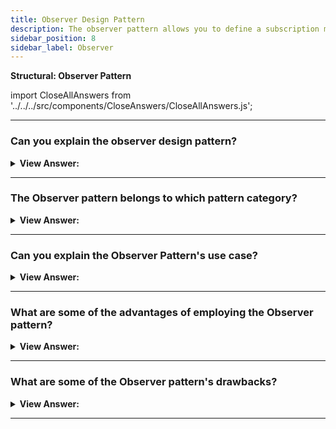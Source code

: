 ```yaml
---
title: Observer Design Pattern
description: The observer pattern allows you to define a subscription mechanism that will notify multiple objects about any events on the object we attempt to observe.
sidebar_position: 8
sidebar_label: Observer
---
```


**Structural: Observer Pattern**

import CloseAllAnswers from '../../../src/components/CloseAnswers/CloseAllAnswers.js';

<CloseAllAnswers />

---

### Can you explain the observer design pattern?

<details className='answer'>
  <summary>
    <strong>View Answer:</strong>
  </summary>
  <div>
    <div>
      <strong>Interview Response:</strong> The Observer is a behavioral JS design pattern that allows you to construct a subscription mechanism that alerts numerous objects (observers) about any events that occur to the object (subject) they're viewing. This pattern is also known as Pub/Sub, which stands for Publication/Subscription. It establishes a one-to-many relationship between items, encourages loose coupling, and aids in effective object-oriented design.<br/><br/>The observer pattern is at the heart of event-driven programming. We create event handler routines that are informed when a specific event occurs.

<br/>
    </div>
    <div>
</div><br />
  <div><strong className="codeExample">Code Example:</strong><br /><br />

<img src="/img/javascript-observer.jpg
" /><br /><br />

**The objects participating in this pattern are:**

**Subject** -- example code: _Click_

- maintains a list of observers. Any number of Observer objects can observe a single Observer object.
- The subject implements an interface through which observer objects can subscribe and unsubscribe.
- When its state changes, it sends a notification to its observers.

**Observer** -- example code: _clickHandler_

- includes a function signature that gets called when the Subject changes (i.e., an event occurs)

<br/>

```js
function Click() {
  this.observers = []; // observers
}

Click.prototype = {
  subscribe: function (fn) {
    this.observers.push(fn);
  },

  unsubscribe: function (fn) {
    this.observers = this.observers.filter(function (item) {
      if (item !== fn) {
        return item;
      }
    });
  },

  fire: function (o, thisObj) {
    var scope = thisObj;
    this.observers.forEach(function (item) {
      item.call(scope, o);
    });
  },
};

function run() {
  var clickHandler = function (item) {
    console.log('Fired:' + item);
  };

  var click = new Click();

  click.subscribe(clickHandler);
  click.fire('event #1');
  click.unsubscribe(clickHandler);
  click.fire('event #2');
  click.subscribe(clickHandler);
  click.fire('event #3');
}

run();

/* OUTPUT:
 
Fired:event #1
Fired:event #3
 
*/
```

</div>
 </div>

</details>

---

### The Observer pattern belongs to which pattern category?

<details>
  <summary>
    <strong>View Answer:</strong>
  </summary>
  <div>
    <div>
      <strong>Interview Response:</strong> The Observer pattern is a type of behavioral design pattern.
    </div>
  </div>
</details>

---

### Can you explain the Observer Pattern's use case?

<details>
  <summary>
    <strong>View Answer:</strong>
  </summary>
  <div>
    <div>
      <strong>Interview Response:</strong> Use Cases:
    </div>
    <br />
    <div></div>

- To improve code management: We break down large programs into a system of loosely connected objects.
- To increase flexibility by allowing a dynamic relationship between observers and subscribers, which would otherwise be impossible due to tight coupling.
- To increase communication between the application's many components.
- To establish a one-to-many dependency between weakly related items.

<br />
  </div>
</details>

---

### What are some of the advantages of employing the Observer pattern?

<details>
  <summary>
    <strong>View Answer:</strong>
  </summary>
  <div>
    <div>
      <strong>Interview Response:</strong> Benefits of the Observer Pattern
    </div>
    <br />
    <div></div>

- The Open/Closed Principle -- You can add new subscriber classes without modifying the publisher's code (and vice versa if a publisher interface exists).
- At runtime, you can create relationships between objects.

<br />
  </div>
</details>

---

### What are some of the Observer pattern's drawbacks?

<details>
  <summary>
    <strong>View Answer:</strong>
  </summary>
  <div>
    <div>
      <strong>Interview Response:</strong> Drawbacks of the Observer Pattern.
    </div>
    <br />
    <div></div>

- Sends notifications to subscribers in random order.

<br />
  </div>
</details>

---
